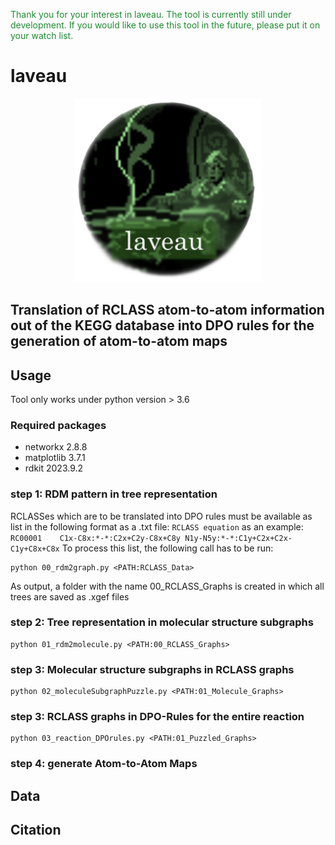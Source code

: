 <p style="color:#1e8a30">Thank you for your interest in laveau. The tool is currently still under development. If you would like to use this tool in the future, please put it on your watch list.</p>


# laveau 

<p align="center">
<img src="./Logo.png" width="300"/>
</p>

## Translation of RCLASS atom-to-atom information out of the KEGG database into DPO rules for the generation of atom-to-atom maps

## Usage

Tool only works under python version > 3.6 

### Required packages
* networkx 2.8.8
* matplotlib 3.7.1
* rdkit 2023.9.2

### step 1: RDM pattern in tree representation
RCLASSes which are to be translated into DPO rules must be available as list in the following format as a .txt file:
`RCLASS equation`
as an example:
`RC00001	C1x-C8x:*-*:C2x+C2y-C8x+C8y N1y-N5y:*-*:C1y+C2x+C2x-C1y+C8x+C8x`
To process this list, the following call has to be run:
```console
python 00_rdm2graph.py <PATH:RCLASS_Data>
```
As output, a folder with the name 00_RCLASS_Graphs is created in which all trees are saved as .xgef files

### step 2: Tree representation in molecular structure subgraphs 
```console
python 01_rdm2molecule.py <PATH:00_RCLASS_Graphs>
```
### step 3: Molecular structure subgraphs in RCLASS graphs
```console
python 02_moleculeSubgraphPuzzle.py <PATH:01_Molecule_Graphs>
```
### step 3: RCLASS graphs in DPO-Rules for the entire reaction
```console
python 03_reaction_DPOrules.py <PATH:01_Puzzled_Graphs>
```
### step 4:  generate Atom-to-Atom Maps

## Data 
## Citation

